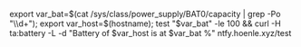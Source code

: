 export var_bat=$(cat /sys/class/power_supply/BAT0/capacity | grep -Po "\\d+"); export var_host=$(hostname); test "$var_bat" -le 100 && curl -H ta:battery -L -d "Battery of $var_host is at $var_bat %" ntfy.hoenle.xyz/test
